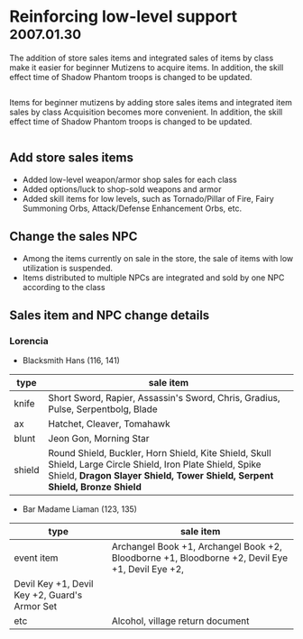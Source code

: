 # Reinforcing low-level support <small>2007.01.30</small>

The addition of store sales items and integrated sales of items by class make it easier for beginner Mutizens to acquire items. In addition, the skill effect time of Shadow Phantom troops is changed to be updated.

![]()

Items for beginner mutizens by adding store sales items and integrated item sales by class Acquisition becomes more convenient. In addition, the skill effect time of Shadow Phantom troops is changed to be updated.

![]()

## Add store sales items

- Added low-level weapon/armor shop sales for each class
- Added options/luck to shop-sold weapons and armor
- Added skill items for low levels, such as Tornado/Pillar of Fire, Fairy Summoning Orbs, Attack/Defense Enhancement Orbs, etc.

## Change the sales NPC

- Among the items currently on sale in the store, the sale of items with low utilization is suspended.
- Items distributed to multiple NPCs are integrated and sold by one NPC according to the class

## Sales item and NPC change details

### Lorencia

- Blacksmith Hans (116, 141)

| type   | sale item                                                                                                                                                                                  |
| ------ | ------------------------------------------------------------------------------------------------------------------------------------------------------------------------------------------ |
| knife  | Short Sword, Rapier, Assassin's Sword, Chris, Gradius, Pulse, Serpentbolg, Blade                                                                                                           |
| ax     | Hatchet, Cleaver, Tomahawk                                                                                                                                                                 |
| blunt  | Jeon Gon, Morning Star                                                                                                                                                                     |
| shield | Round Shield, Buckler, Horn Shield, Kite Shield, Skull Shield, Large Circle Shield, Iron Plate Shield, Spike Shield, **Dragon Slayer Shield, Tower Shield, Serpent Shield, Bronze Shield** |

- Bar Madame Liaman (123, 135)

| type                                          | sale item                                                                                       |
| --------------------------------------------- | ----------------------------------------------------------------------------------------------- |
| event item                                    | Archangel Book +1, Archangel Book +2, Bloodborne +1, Bloodborne +2, Devil Eye +1, Devil Eye +2, |
| Devil Key +1, Devil Key +2, Guard's Armor Set |
| etc                                           | Alcohol, village return document                                                                |

<!-- http://web.archive.org/web/20070518000051/http://www.muonline.co.kr/News/Update/readUpdate.asp?intCurrentPage=1&chrSearchCode=TX&strSearchText=-&intBoardSeq=81 -->
